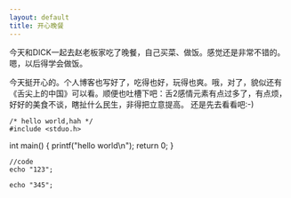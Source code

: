 ```yaml
---
layout: default
title: 开心晚餐
---
```


今天和DICK一起去赵老板家吃了晚餐，自己买菜、做饭。感觉还是非常不错的。嗯，以后得学会做饭。

今天挺开心的。个人博客也写好了，吃得也好，玩得也爽。哦，对了，貌似还有《舌尖上的中国》可以看。顺便也吐槽下吧：舌2感情元素有点过多了，有点烦，好好的美食不谈，瞎扯什么民生，非得把立意提高。
还是先去看看吧:-)

	/* hello world,hah */
	#include <stduo.h>
int main()
	{
		printf("hello world\n");
		return 0;
	}

	//code
	echo "123";
	
	echo "345";


